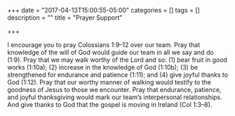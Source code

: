 +++
date = "2017-04-13T15:00:55-05:00"
categories = []
tags = []
description = ""
title = "Prayer Support"

+++

I encourage you to pray Colossians 1:9–12 over our team. Pray that knowledge of the will of God would guide our team in all we say and do (1:9). Pray that we may walk worthy of the Lord and so: (1) bear fruit in good works (1:10a); (2) increase in the knowledge of God (1:10b); (3) be strengthened for endurance and patience (1:11); and (4) give joyful thanks to God (1:12). Pray that our worthy manner of walking would testify to the goodness of Jesus to those we encounter. Pray that endurance, patience, and joyful thanksgiving would mark our team’s interpersonal relationships. And give thanks to God that the gospel is moving in Ireland (Col 1:3–8).
